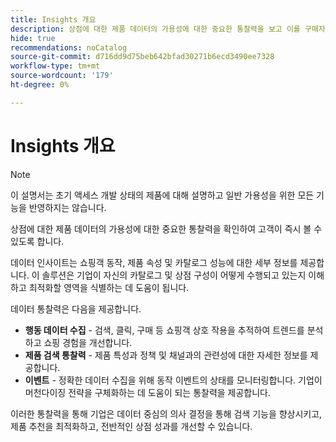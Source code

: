 ```yaml
---
title: Insights 개요
description: 상점에 대한 제품 데이터의 가용성에 대한 중요한 통찰력을 보고 이를 구매자에게 즉시 표시하는 방법에 대해 알아봅니다.
hide: true
recommendations: noCatalog
source-git-commit: d716dd9d75beb642bfad30271b6ecd3490ee7328
workflow-type: tm+mt
source-wordcount: '179'
ht-degree: 0%

---
```


# Insights 개요

>[!NOTE]
>
>이 설명서는 초기 액세스 개발 상태의 제품에 대해 설명하고 일반 가용성을 위한 모든 기능을 반영하지는 않습니다.

상점에 대한 제품 데이터의 가용성에 대한 중요한 통찰력을 확인하여 고객이 즉시 볼 수 있도록 합니다.

데이터 인사이트는 쇼핑객 동작, 제품 속성 및 카탈로그 성능에 대한 세부 정보를 제공합니다. 이 솔루션은 기업이 자신의 카탈로그 및 상점 구성이 어떻게 수행되고 있는지 이해하고 최적화할 영역을 식별하는 데 도움이 됩니다.

데이터 통찰력은 다음을 제공합니다.

- **행동 데이터 수집** - 검색, 클릭, 구매 등 쇼핑객 상호 작용을 추적하여 트렌드를 분석하고 쇼핑 경험을 개선합니다.
- **제품 검색 통찰력** - 제품 특성과 정책 및 채널과의 관련성에 대한 자세한 정보를 제공합니다.
- **이벤트** - 정확한 데이터 수집을 위해 동작 이벤트의 상태를 모니터링합니다. 기업이 머천다이징 전략을 구체화하는 데 도움이 되는 통찰력을 제공합니다.

이러한 통찰력을 통해 기업은 데이터 중심의 의사 결정을 통해 검색 기능을 향상시키고, 제품 추천을 최적화하고, 전반적인 상점 성과를 개선할 수 있습니다. &#x200B;
